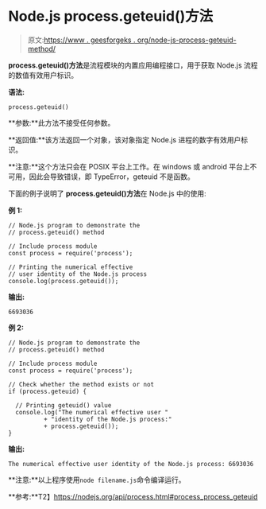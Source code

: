 # Node.js process.geteuid()方法

> 原文:[https://www . geesforgeks . org/node-js-process-geteuid-method/](https://www.geeksforgeeks.org/node-js-process-geteuid-method/)

**process.geteuid()方法**是流程模块的内置应用编程接口，用于获取 Node.js 流程的数值有效用户标识。

**语法:**

```
process.geteuid()
```

**参数:**此方法不接受任何参数。

**返回值:**该方法返回一个对象，该对象指定 Node.js 进程的数字有效用户标识。

**注意:**这个方法只会在 POSIX 平台上工作。在 windows 或 android 平台上不可用，因此会导致错误，即 TypeError，geteuid 不是函数。

下面的例子说明了 **process.geteuid()方法**在 Node.js 中的使用:

**例 1:**

```
// Node.js program to demonstrate the     
// process.geteuid() method  

// Include process module
const process = require('process');

// Printing the numerical effective
// user identity of the Node.js process
console.log(process.geteuid());
```

**输出:**

```
6693036

```

**例 2:**

```
// Node.js program to demonstrate the     
// process.geteuid() method  

// Include process module
const process = require('process');

// Check whether the method exists or not
if (process.geteuid) {

  // Printing geteuid() value
  console.log("The numerical effective user "
          + "identity of the Node.js process:"
          + process.geteuid());
}
```

**输出:**

```
The numerical effective user identity of the Node.js process: 6693036

```

**注意:**以上程序使用`node filename.js`命令编译运行。

**参考:**T2】https://nodejs.org/api/process.html#process_process_geteuid